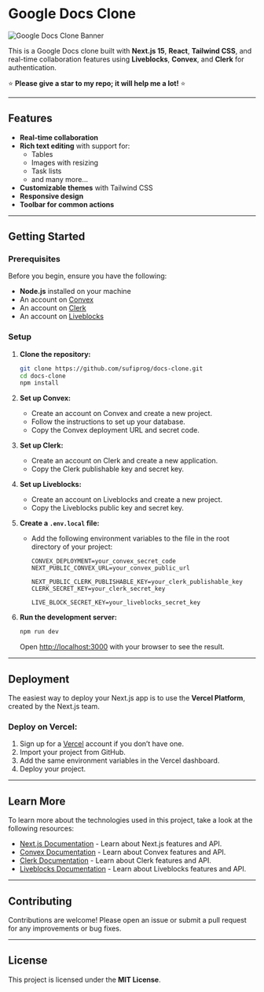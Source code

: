 # Google Docs Clone

![Google Docs Clone Banner](https://i.ibb.co/qdtTM6R/docs-clone-banner.png)

This is a Google Docs clone built with **Next.js 15**, **React**, **Tailwind CSS**, and real-time collaboration features using **Liveblocks**, **Convex**, and **Clerk** for authentication.

⭐ **Please give a star to my repo; it will help me a lot!** ⭐

---

## Features

- **Real-time collaboration**
- **Rich text editing** with support for:
  - Tables
  - Images with resizing
  - Task lists
  - and many more...
- **Customizable themes** with Tailwind CSS
- **Responsive design**
- **Toolbar for common actions**

---

## Getting Started

### Prerequisites

Before you begin, ensure you have the following:

- **Node.js** installed on your machine
- An account on [Convex](https://convex.dev)
- An account on [Clerk](https://clerk.dev)
- An account on [Liveblocks](https://liveblocks.io)

### Setup

1. **Clone the repository:**

   ```bash
   git clone https://github.com/sufiprog/docs-clone.git
   cd docs-clone
   npm install
   ```

2. **Set up Convex:**
   - Create an account on Convex and create a new project.
   - Follow the instructions to set up your database.
   - Copy the Convex deployment URL and secret code.

3. **Set up Clerk:**
   - Create an account on Clerk and create a new application.
   - Copy the Clerk publishable key and secret key.

4. **Set up Liveblocks:**
   - Create an account on Liveblocks and create a new project.
   - Copy the Liveblocks public key and secret key.

5. **Create a `.env.local` file:**
   - Add the following environment variables to the file in the root directory of your project:

     ```env
     CONVEX_DEPLOYMENT=your_convex_secret_code
     NEXT_PUBLIC_CONVEX_URL=your_convex_public_url

     NEXT_PUBLIC_CLERK_PUBLISHABLE_KEY=your_clerk_publishable_key
     CLERK_SECRET_KEY=your_clerk_secret_key

     LIVE_BLOCK_SECRET_KEY=your_liveblocks_secret_key
     ```

6. **Run the development server:**

   ```bash
   npm run dev
   ```

   Open [http://localhost:3000](http://localhost:3000) with your browser to see the result.

---

## Deployment

The easiest way to deploy your Next.js app is to use the **Vercel Platform**, created by the Next.js team.

### Deploy on Vercel:

1. Sign up for a [Vercel](https://vercel.com) account if you don’t have one.
2. Import your project from GitHub.
3. Add the same environment variables in the Vercel dashboard.
4. Deploy your project.

---

## Learn More

To learn more about the technologies used in this project, take a look at the following resources:

- [Next.js Documentation](https://nextjs.org/docs) - Learn about Next.js features and API.
- [Convex Documentation](https://docs.convex.dev) - Learn about Convex features and API.
- [Clerk Documentation](https://clerk.dev/docs) - Learn about Clerk features and API.
- [Liveblocks Documentation](https://liveblocks.io/docs) - Learn about Liveblocks features and API.

---

## Contributing

Contributions are welcome! Please open an issue or submit a pull request for any improvements or bug fixes.

---

## License

This project is licensed under the **MIT License**.

